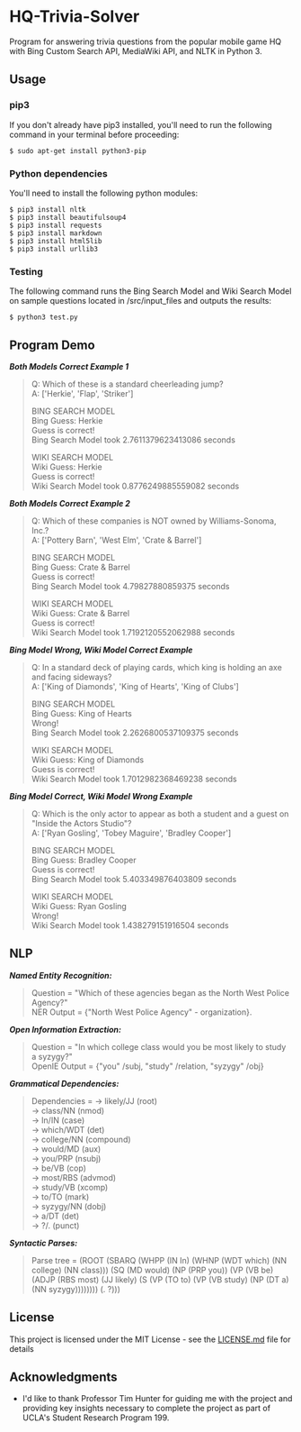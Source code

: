 # HQ-Trivia-Solver

Program for answering trivia questions from the popular mobile game HQ with Bing Custom Search API, MediaWiki API, and NLTK in Python 3.

## Usage
### pip3
If you don't already have pip3 installed, you'll need to run the following command in your terminal before proceeding:
```
$ sudo apt-get install python3-pip
```
### Python dependencies
You'll need to install the following python modules:
```
$ pip3 install nltk
$ pip3 install beautifulsoup4
$ pip3 install requests
$ pip3 install markdown
$ pip3 install html5lib
$ pip3 install urllib3
```

### Testing
The following command runs the Bing Search Model and Wiki Search Model on sample questions located in /src/input_files and outputs the results:
```
$ python3 test.py
```

## Program Demo
***Both Models Correct Example 1***  
>Q: Which of these is a standard cheerleading jump?  
>A: ['Herkie', 'Flap', 'Striker']  
>  
>BING SEARCH MODEL  
>Bing Guess: Herkie  
>Guess is correct!  
>Bing Search Model took 2.7611379623413086 seconds  
>  
>WIKI SEARCH MODEL  
>Wiki Guess: Herkie  
>Guess is correct!  
>Wiki Search Model took 0.8776249885559082 seconds  

***Both Models Correct Example 2***  
>Q: Which of these companies is NOT owned by Williams-Sonoma, Inc.?  
>A: ['Pottery Barn', 'West Elm', 'Crate & Barrel']  
>  
>BING SEARCH MODEL  
>Bing Guess: Crate & Barrel  
>Guess is correct!  
>Bing Search Model took 4.79827880859375 seconds  
>  
>WIKI SEARCH MODEL  
>Wiki Guess: Crate & Barrel  
>Guess is correct!  
>Wiki Search Model took 1.7192120552062988 seconds  

***Bing Model Wrong, Wiki Model Correct Example***  
>Q: In a standard deck of playing cards, which king is holding an axe and facing sideways?  
>A: ['King of Diamonds', 'King of Hearts', 'King of Clubs']  
>  
>BING SEARCH MODEL  
>Bing Guess: King of Hearts  
>Wrong!  
>Bing Search Model took 2.2626800537109375 seconds  
>  
>WIKI SEARCH MODEL  
>Wiki Guess: King of Diamonds  
>Guess is correct!  
>Wiki Search Model took 1.7012982368469238 seconds  

***Bing Model Correct, Wiki Model Wrong Example***  
>Q: Which is the only actor to appear as both a student and a guest on "Inside the Actors Studio"?  
>A: ['Ryan Gosling', 'Tobey Maguire', 'Bradley Cooper']  
>  
>BING SEARCH MODEL  
>Bing Guess: Bradley Cooper  
>Guess is correct!  
>Bing Search Model took 5.403349876403809 seconds 
>  
>WIKI SEARCH MODEL  
>Wiki Guess: Ryan Gosling  
>Wrong!  
>Wiki Search Model took 1.438279151916504 seconds  


## NLP
***Named Entity Recognition:***  
>Question = "Which of these agencies began as the North West Police Agency?"  
>NER Output = {"North West Police Agency" - organization}.  

***Open Information Extraction:***   
>Question = "In which college class would you be most likely to study a syzygy?"  
>OpenIE Output = {"you" /subj, "study" /relation, "syzygy" /obj}  

***Grammatical Dependencies:***  
>Dependencies = -> likely/JJ (root)  
>  -> class/NN (nmod)  
>    -> In/IN (case)  
>    -> which/WDT (det)  
>    -> college/NN (compound)  
>  -> would/MD (aux)  
>  -> you/PRP (nsubj)  
>  -> be/VB (cop)  
>  -> most/RBS (advmod)  
>  -> study/VB (xcomp)  
>    -> to/TO (mark)  
>    -> syzygy/NN (dobj)  
>      -> a/DT (det)  
>  -> ?/. (punct)  

***Syntactic Parses:***  
>Parse tree = (ROOT (SBARQ (WHPP (IN In) (WHNP (WDT which) (NN college) (NN class))) (SQ (MD would) (NP (PRP you)) (VP (VB be) (ADJP (RBS most) (JJ likely) (S (VP (TO to) (VP (VB study) (NP (DT a) (NN syzygy)))))))) (. ?)))

## License

This project is licensed under the MIT License - see the [LICENSE.md](LICENSE.md) file for details

## Acknowledgments

* I'd like to thank Professor Tim Hunter for guiding me with the project and providing key insights necessary to complete the project as part of UCLA's Student Research Program 199.
